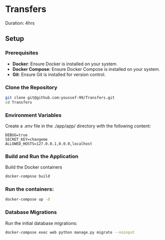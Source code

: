 # Transfers

Duration: 4hrs

## Setup

### Prerequisites

- **Docker**: Ensure Docker is installed on your system.
- **Docker Compose**: Ensure Docker Compose is installed on your system.
- **Git**: Ensure Git is installed for version control.

### Clone the Repository

```bash
git clone git@github.com:youssef-99/Transfers.git
cd Transfers
```

### Environment Variables
Create a .env file in the ./app/app/ directory with the following content:

```env
DEBUG=true
SECRET_KEY=changeme
ALLOWED_HOSTS=127.0.0.1,0.0.0,localhost
```

### Build and Run the Application
Build the Docker containers

```bash
docker-compose build
```

### Run the containers:
```bash
docker-compose up -d
```
### Database Migrations
Run the initial database migrations:
```bash
docker-compose exec web python manage.py migrate --noinput
```
